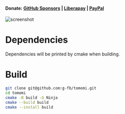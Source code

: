 #### Donate: [GitHub Sponsors](https://github.com/sponsors/g-fb) | [Liberapay](https://liberapay.com/gfb/) | [PayPal](https://paypal.me/georgefloreabanus)
![screenshot](https://i.imgur.com/QGm22ig.jpg)

# Dependencies

Dependencies will be printed by cmake when building.

# Build
```bash
git clone git@github.com:g-fb/tomomi.git
cd tomomi
cmake -B build -G Ninja
cmake --build build
cmake --install build
```
